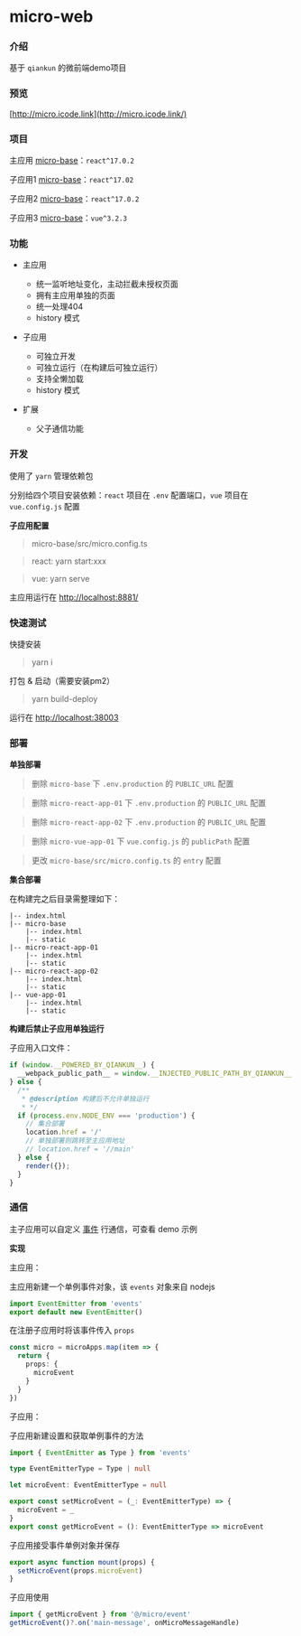 
# **micro-web**

### 介绍

基于 `qiankun` 的微前端demo项目

### 预览

[http://micro.icode.link](http://micro.icode.link/)

### 项目

主应用 [micro-base](./micro-base)：`react^17.0.2`

子应用1 [micro-base](./micro-react-app-01)：`react^17.02`

子应用2 [micro-base](./micro-react-app-02)：`react^17.0.2`

子应用3 [micro-base](./micro-vue-app-01)：`vue^3.2.3`


### 功能

- 主应用
    + 统一监听地址变化，主动拦截未授权页面
    + 拥有主应用单独的页面
    + 统一处理404
    + history 模式

- 子应用
  - 可独立开发
  - 可独立运行（在构建后可独立运行）
  - 支持全懒加载
  + history 模式
  
- 扩展
  - 父子通信功能

### 开发

使用了 `yarn` 管理依赖包

分别给四个项目安装依赖：`react` 项目在 `.env` 配置端口，`vue` 项目在 `vue.config.js` 配置

**子应用配置**

> micro-base/src/micro.config.ts

> react: yarn start:xxx

> vue: yarn serve

主应用运行在 [http://localhost:8881/](http://localhost:8881/)


### 快速测试

快捷安装
> yarn i

打包 & 启动（需要安装pm2）
> yarn build-deploy

运行在 [http://localhost:38003](http://localhost:38003/)

### 部署

**单独部署**

> 删除 `micro-base` 下 `.env.production` 的 `PUBLIC_URL` 配置

> 删除 `micro-react-app-01` 下 `.env.production` 的 `PUBLIC_URL` 配置

> 删除 `micro-react-app-02` 下 `.env.production` 的 `PUBLIC_URL` 配置

> 删除 `micro-vue-app-01` 下 `vue.config.js` 的 `publicPath` 配置

> 更改 `micro-base/src/micro.config.ts` 的 `entry` 配置

**集合部署**

在构建完之后目录需整理如下：

```
|-- index.html 
|-- micro-base
    |-- index.html
    |-- static
|-- micro-react-app-01
    |-- index.html
    |-- static
|-- micro-react-app-02
    |-- index.html
    |-- static
|-- vue-app-01
    |-- index.html
    |-- static
```


**构建后禁止子应用单独运行**

子应用入口文件：

```javascript
if (window.__POWERED_BY_QIANKUN__) {
  __webpack_public_path__ = window.__INJECTED_PUBLIC_PATH_BY_QIANKUN__
} else {
  /**
   * @description 构建后不允许单独运行
   * */
  if (process.env.NODE_ENV === 'production') {
    // 集合部署
    location.href = '/'
    // 单独部署则跳转至主应用地址
    // location.href = '//main'
  } else {
    render({});
  }
}
```

### 通信

主子应用可以自定义 [事件](http://nodejs.cn/api/events.html/) 行通信，可查看 demo 示例

**实现**

主应用：

主应用新建一个单例事件对象，该 `events` 对象来自 nodejs
```javascript
import EventEmitter from 'events'
export default new EventEmitter()
```

在注册子应用时将该事件传入 `props`

```typescript
const micro = microApps.map(item => {
  return {
    props: {
      microEvent
    }
  }
})
```

子应用：

子应用新建设置和获取单例事件的方法

```typescript
import { EventEmitter as Type } from 'events'

type EventEmitterType = Type | null

let microEvent: EventEmitterType = null

export const setMicroEvent = (_: EventEmitterType) => {
  microEvent = _
}
export const getMicroEvent = (): EventEmitterType => microEvent
```

子应用接受事件单例对象并保存

```typescript
export async function mount(props) {
  setMicroEvent(props.microEvent)
}
```

子应用使用

```typescript
import { getMicroEvent } from '@/micro/event'
getMicroEvent()?.on('main-message', onMicroMessageHandle)
```


